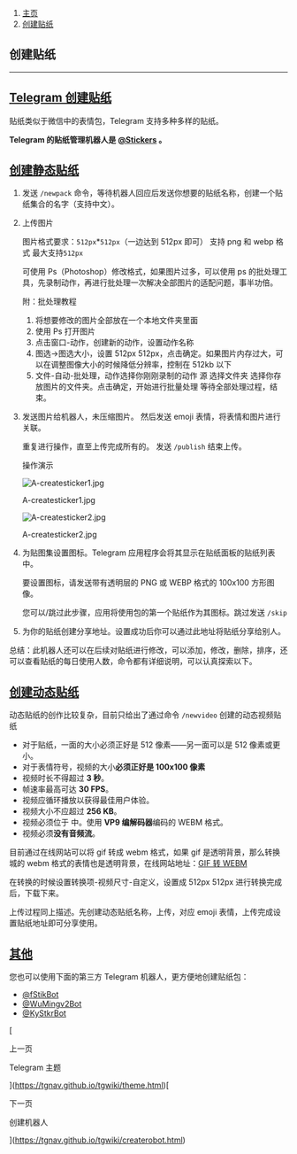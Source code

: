 1.  [主页](https://tgnav.github.io/tgwiki/)
2.  [创建贴纸](https://tgnav.github.io/tgwiki/createsticker.html)

## 创建贴纸

---

## [Telegram 创建贴纸](#telegram创建贴纸)

贴纸类似于微信中的表情包，Telegram 支持多种多样的贴纸。

**Telegram 的贴纸管理机器人是 [@Stickers](https://t.me/Stickers) 。**

## [创建静态贴纸](#创建静态贴纸)

1.  发送 `/newpack` 命令，等待机器人回应后发送你想要的贴纸名称，创建一个贴纸集合的名字（支持中文）。
2.  上传图片

    图片格式要求：`512px`\*`512px`（一边达到 512px 即可） 支持 png 和 webp 格式 最大支持`512px`

    可使用 Ps（Photoshop）修改格式，如果图片过多，可以使用 ps 的批处理工具，先录制动作，再进行批处理一次解决全部图片的适配问题，事半功倍。

    附：批处理教程

    1.  将想要修改的图片全部放在一个本地文件夹里面
    2.  使用 Ps 打开图片
    3.  点击窗口-动作，创建新的动作，设置动作名称
    4.  图选->图选大小，设置 512px 512px，点击确定。如果图片内存过大，可以在调整图像大小的时候降低分辨率，控制在 512kb 以下
    5.  文件-自动-批处理，动作选择你刚刚录制的动作 源 选择文件夹 选择你存放图片的文件夹。点击确定，开始进行批量处理 等待全部处理过程，结束。

3.  发送图片给机器人，未压缩图片。 然后发送 emoji 表情，将表情和图片进行关联。

    重复进行操作，直至上传完成所有的。 发送 `/publish` 结束上传。

    操作演示

    ![A-createsticker1.jpg](https://cdn.jsdelivr.net/gh/tgwiki/images/A/createsticker1.jpg)

    A-createsticker1.jpg

    ![A-createsticker2.jpg](https://cdn.jsdelivr.net/gh/tgwiki/images/A/createsticker2.jpg)

    A-createsticker2.jpg

4.  为贴图集设置图标。Telegram 应用程序会将其显示在贴纸面板的贴纸列表中。

    要设置图标，请发送带有透明层的 PNG 或 WEBP 格式的 100x100 方形图像。

    您可以/跳过此步骤，应用将使用包的第一个贴纸作为其图标。跳过发送 `/skip`

5.  为你的贴纸创建分享地址。设置成功后你可以通过此地址将贴纸分享给别人。

总结：此机器人还可以在后续对贴纸进行修改，可以添加，修改，删除，排序，还可以查看贴纸的每日使用人数，命令都有详细说明，可以认真探索以下。

## [创建动态贴纸](#创建动态贴纸)

动态贴纸的创作比较复杂，目前只给出了通过命令 `/newvideo` 创建的动态视频贴纸

- 对于贴纸，一面的大小必须正好是 512 像素——另一面可以是 512 像素或更小。
- 对于表情符号，视频的大小**必须正好是 100x100 像素**
- 视频时长不得超过 **3 秒**。
- 帧速率最高可达 **30 FPS**。
- 视频应循环播放以获得最佳用户体验。
- 视频大小不应超过 **256 KB**。
- 视频必须位于 中。使用 **VP9 编解码器**编码的 WEBM 格式。
- 视频必须**没有音频流**。

目前通过在线网站可以将 gif 转成 webm 格式，如果 gif 是透明背景，那么转换城的 webm 格式的表情也是透明背景，在线网站地址：[GIF 转 WEBM](https://cdkm.com/cn/gif-to-webm)

在转换的时候设置转换项-视频尺寸-自定义，设置成 512px 512px 进行转换完成后，下载下来。

上传过程同上描述。先创建动态贴纸名称，上传，对应 emoji 表情，上传完成设置贴纸地址即可分享使用。

## [其他](#其他)

您也可以使用下面的第三方 Telegram 机器人，更方便地创建贴纸包：

- [@fStikBot](https://t.me/fStikBot)
- [@WuMingv2Bot](https://t.me/WuMingv2Bot)
- [@KyStkrBot](https://t.me/KyStkrBot)

[

上一页

Telegram 主题

](https://tgnav.github.io/tgwiki/theme.html)[

下一页

创建机器人

](https://tgnav.github.io/tgwiki/createrobot.html)
